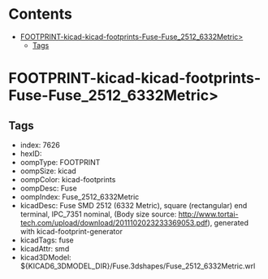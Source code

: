 



Contents
========

* [FOOTPRINT-kicad-kicad-footprints-Fuse-Fuse_2512_6332Metric>](#footprint-kicad-kicad-footprints-fuse-fuse_2512_6332metric)
	* [Tags](#tags)

# FOOTPRINT-kicad-kicad-footprints-Fuse-Fuse_2512_6332Metric>

## Tags

- index: 7626
- hexID: 
- oompType: FOOTPRINT
- oompSize: kicad
- oompColor: kicad-footprints
- oompDesc: Fuse
- oompIndex: Fuse_2512_6332Metric
- kicadDesc: Fuse SMD 2512 (6332 Metric), square (rectangular) end terminal, IPC_7351 nominal, (Body size source: http://www.tortai-tech.com/upload/download/2011102023233369053.pdf), generated with kicad-footprint-generator
- kicadTags: fuse
- kicadAttr: smd
- kicad3DModel: ${KICAD6_3DMODEL_DIR}/Fuse.3dshapes/Fuse_2512_6332Metric.wrl
